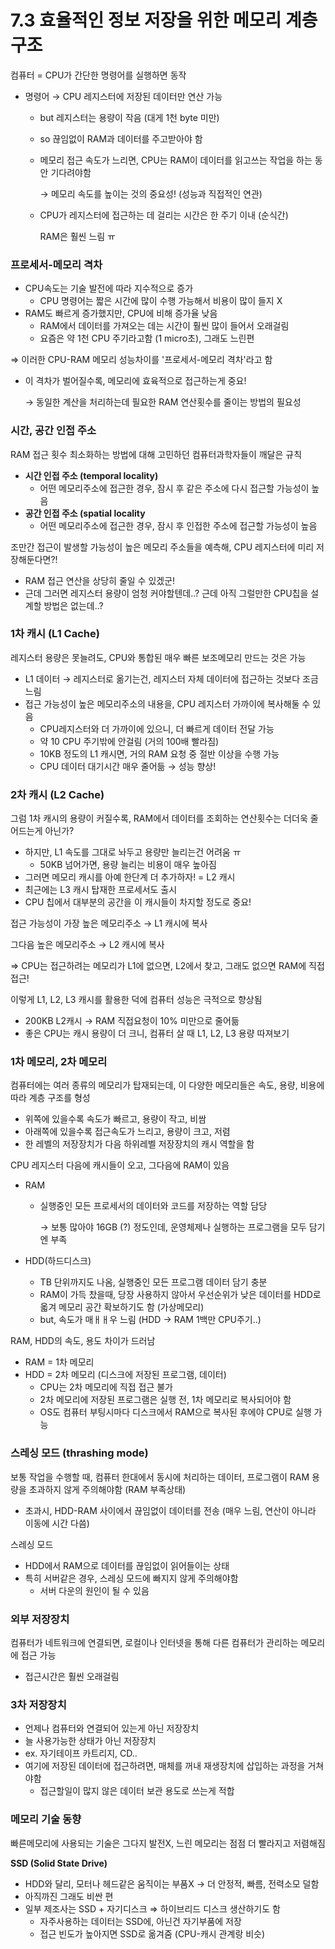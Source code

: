 # 7.3 효율적인 정보 저장을 위한 메모리 계층 구조

컴퓨터 = CPU가 간단한 명령어를 실행하면 동작

- 명령어 → CPU 레지스터에 저장된 데이터만 연산 가능

  - but 레지스터는 용량이 작음 (대게 1천 byte 미만)
  - so 끊임없이 RAM과 데이터를 주고받아야 함
  - 메모리 접근 속도가 느리면, CPU는 RAM이 데이터를 읽고쓰는 작업을 하는 동안 기다려야함

    → 메모리 속도를 높이는 것의 중요성! (성능과 직접적인 연관)

  - CPU가 레지스터에 접근하는 데 걸리는 시간은 한 주기 이내 (순식간)

    RAM은 훨씬 느림 ㅠ

### 프로세서-메모리 격차

- CPU속도는 기술 발전에 따라 지수적으로 증가
  - CPU 명령어는 짧은 시간에 많이 수행 가능해서 비용이 많이 들지 X
- RAM도 빠르게 증가했지만, CPU에 비해 증가율 낮음
  - RAM에서 데이터를 가져오는 데는 시간이 훨씬 많이 들어서 오래걸림
  - 요즘은 약 1천 CPU 주기라고함 (1 micro초), 그래도 느린편

⇒ 이러한 CPU-RAM 메모리 성능차이를 '프로세서-메모리 격차'라고 함

- 이 격차가 벌어질수록, 메모리에 효육적으로 접근하는게 중요!

  → 동일한 계산을 처리하는데 필요한 RAM 연산횟수를 줄이는 방법의 필요성

### 시간, 공간 인접 주소

RAM 접근 횟수 최소화하는 방법에 대해 고민하던 컴퓨터과학자들이 깨달은 규칙

- **시간 인접 주소 (temporal locality)**
  - 어떤 메모리주소에 접근한 경우, 잠시 후 같은 주소에 다시 접근할 가능성이 높음
- **공간 인접 주소 (spatial locality**
  - 어떤 메모리주소에 접근한 경우, 잠시 후 인접한 주소에 접근할 가능성이 높음

조만간 접근이 발생할 가능성이 높은 메모리 주소들을 예측해, CPU 레지스터에 미리 저장해둔다면?!

- RAM 접근 연산을 상당히 줄일 수 있겠군!
- 근데 그러면 레지스터 용량이 엄청 커야할텐데..? 근데 아직 그럴만한 CPU칩을 설계할 방법은 없는데..?

### 1차 캐시 (L1 Cache)

레지스터 용량은 못늘려도, CPU와 통합된 매우 빠른 보조메모리 만드는 것은 가능

- L1 데이터 → 레지스터로 옮기는건, 레지스터 자체 데이터에 접근하는 것보다 조금 느림
- 접근 가능성이 높은 메모리주소의 내용을, CPU 레지스터 가까이에 복사해둘 수 있음
  - CPU레지스터와 더 가까이에 있으니, 더 빠르게 데이터 전달 가능
  - 약 10 CPU 주기밖에 안걸림 (거의 100배 빨라짐)
  - 10KB 정도의 L1 캐시면, 거의 RAM 요청 중 절반 이상을 수행 가능
  - CPU 데이터 대기시간 매우 줄어듦 → 성능 향상!

### 2차 캐시 (L2 Cache)

그럼 1차 캐시의 용량이 커질수록, RAM에서 데이터를 조회하는 연산횟수는 더더욱 줄어드는게 아닌가?

- 하지만, L1 속도를 그대로 놔두고 용량만 늘리는건 어려움 ㅠ
  - 50KB 넘어가면, 용량 늘리는 비용이 매우 높아짐
- 그러면 메모리 캐시를 아예 한단계 더 추가하자! = L2 캐시
- 최근에는 L3 캐시 탑재한 프로세서도 출시
- CPU 칩에서 대부분의 공간을 이 캐시들이 차지할 정도로 중요!

접근 가능성이 가장 높은 메모리주소 → L1 캐시에 복사

그다음 높은 메모리주소 → L2 캐시에 복사

⇒ CPU는 접근하려는 메모리가 L1에 없으면, L2에서 찾고, 그래도 없으면 RAM에 직접 접근!

이렇게 L1, L2, L3 캐시를 활용한 덕에 컴퓨터 성능은 극적으로 향상됨

- 200KB L2캐시 → RAM 직접요청이 10% 미만으로 줄어듦
- 좋은 CPU는 캐시 용량이 더 크니, 컴퓨터 살 때 L1, L2, L3 용량 따져보기

### 1차 메모리, 2차 메모리

컴퓨터에는 여러 종류의 메모리가 탑재되는데, 이 다양한 메모리들은 속도, 용량, 비용에 따라 계층 구조를 형성

- 위쪽에 있을수록 속도가 빠르고, 용량이 작고, 비쌈
- 아래쪽에 있을수록 접근속도가 느리고, 용량이 크고, 저렴
- 한 레벨의 저장장치가 다음 하위레벨 저장장치의 캐시 역할을 함

CPU 레지스터 다음에 캐시들이 오고, 그다음에 RAM이 있음

- RAM

  - 실행중인 모든 프로세서의 데이터와 코드를 저장하는 역할 담당

    → 보통 많아야 16GB (?) 정도인데, 운영체제나 실행하는 프로그램을 모두 담기엔 부족

- HDD(하드디스크)
  - TB 단위까지도 나옴, 실행중인 모든 프로그램 데이터 담기 충분
  - RAM이 가득 찼을때, 당장 사용하지 않아서 우선순위가 낮은 데이터를 HDD로 옯겨 메모리 공간 확보하기도 함 (가상메모리)
  - but, 속도가 매ㅐㅐ우 느림 (HDD → RAM 1백만 CPU주기..)

RAM, HDD의 속도, 용도 차이가 드러남

- RAM = 1차 메모리
- HDD = 2차 메모리 (디스크에 저장된 프로그램, 데이터)
  - CPU는 2차 메모리에 직접 접근 불가
  - 2차 메모리에 저장된 프로그램은 실행 전, 1차 메모리로 복사되어야 함
  - OS도 컴퓨터 부팅시마다 디스크에서 RAM으로 복사된 후에야 CPU로 실행 가능

### 스레싱 모드 (thrashing mode)

보통 작업을 수행할 때, 컴퓨터 한대에서 동시에 처리하는 데이터, 프로그램이 RAM 용량을 초과하지 않게 주의해야함 (RAM 부족상태)

- 초과시, HDD-RAM 사이에서 끊임없이 데이터를 전송 (매우 느림, 연산이 아니라 이동에 시간 다씀)

스레싱 모드

- HDD에서 RAM으로 데이터를 끊임없이 읽어들이는 상태
- 특히 서버같은 경우, 스레싱 모드에 빠지지 않게 주의해야함
  - 서버 다운의 원인이 될 수 있음

### 외부 저장장치

컴퓨터가 네트워크에 연결되면, 로컬이나 인터넷을 통해 다른 컴퓨터가 관리하는 메모리에 접근 가능

- 접근시간은 훨씬 오래걸림

### 3차 저장장치

- 언제나 컴퓨터와 연결되어 있는게 아닌 저장장치
- 늘 사용가능한 상태가 아닌 저장장치
- ex. 자기테이프 카트리지, CD..
- 여기에 저장된 데이터에 접근하려면, 매체를 꺼내 재생장치에 삽입하는 과정을 거쳐야함
  - 접근할일이 많지 않은 데이터 보관 용도로 쓰는게 적합

### 메모리 기술 동향

빠른메모리에 사용되는 기술은 그다지 발전X, 느린 메모리는 점점 더 빨라지고 저렴해짐

**SSD (Solid State Drive)**

- HDD와 달리, 모터나 헤드같은 움직이는 부품X → 더 안정적, 빠름, 전력소모 덜함
- 아직까진 그래도 비싼 편
- 일부 제조사는 SSD + 자기디스크 ⇒ 하이브리드 디스크 생산하기도 함
  - 자주사용하는 데이터는 SSD에, 아닌건 자기부품에 저장
  - 접근 빈도가 높아지면 SSD로 옮겨줌 (CPU-캐시 관계랑 비슷)
